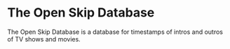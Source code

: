 # The Open Skip Database

The Open Skip Database is a database for timestamps of intros and outros of TV shows and movies.

